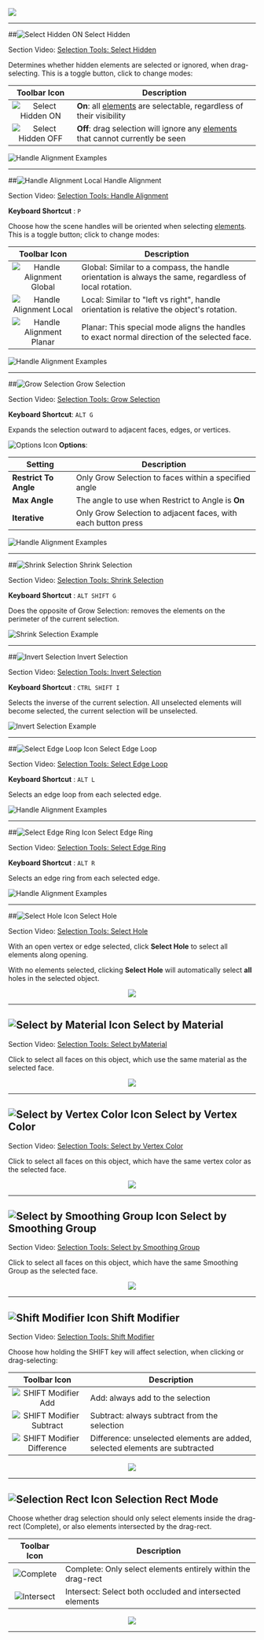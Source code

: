 <div class="site"><a href="https://youtu.be/Ta3HkV_qHTc"><img src="../../images/VidLink_GettingStarted_Slim.png"></a></div>

---

##![Select Hidden ON](../images/icons/Selection_SelectHidden-ON.png) Select Hidden

<div class="video-link">
Section Video: <a href="https://youtu.be/le7AchazndE?list=PLrJfHfcFkLM-b6_N-musBp4MFaEnxpF6y">Selection Tools: Select Hidden</a>
</div>

Determines whether hidden elements are selected or ignored, when drag-selecting. This is a toggle button, click to change modes:

Toolbar Icon | Description
:---:|---
![Select Hidden ON](../images/icons/Selection_SelectHidden-ON.png) | **On**: all [elements](../general/fundamentals/#editing-meshes) are selectable, regardless of their visibility
![Select Hidden OFF](../images/icons/Selection_SelectHidden-OFF.png) |  **Off**: drag selection will ignore any [elements](../general/fundamentals/#editing-meshes) that cannot currently be seen

![Handle Alignment Examples](../images/SelectHidden_Example.png)

---

##![Handle Alignment Local](../images/icons/HandleAlign_Local.png) Handle Alignment

<div class="video-link">
Section Video: <a href="https://youtu.be/C9sXO4sNhKM?list=PLrJfHfcFkLM-b6_N-musBp4MFaEnxpF6y">Selection Tools: Handle Alignment</a>
</div>

**Keyboard Shortcut** : `P`

Choose how the scene handles will be oriented when selecting [elements](../general/fundamentals/#editing-meshes). This is a toggle button; click to change modes:

Toolbar Icon | Description
:---:|---
![Handle Alignment Global](../images/icons/HandleAlign_World.png) | Global: Similar to a compass, the handle orientation is always the same, regardless of local rotation.
![Handle Alignment Local](../images/icons/HandleAlign_Local.png) | Local: Similar to "left vs right", handle orientation is relative the object's rotation.
![Handle Alignment Planar](../images/icons/HandleAlign_Plane.png) | Planar: This special mode aligns the handles to exact normal direction of the selected face.

![Handle Alignment Examples](../images/HandleAlign_ExamplesWithTextAndIcons.png)

---

<a id="grow"></a>
##![Grow Selection](../images/icons/Selection_Grow.png) Grow Selection

<div class="video-link">
Section Video: <a href="https://youtu.be/yX29De1bcUE?list=PLrJfHfcFkLM-b6_N-musBp4MFaEnxpF6y">Selection Tools: Grow Selection</a>
</div>

**Keyboard Shortcut**: `ALT G`

Expands the selection outward to adjacent faces, edges, or vertices.

![Options Icon](../images/icons/Options.png) **Options**:

Setting | Description
--- | ---
**Restrict To Angle** | Only Grow Selection to faces within a specified angle
**Max Angle** | The angle to use when Restrict to Angle is **On**
**Iterative** | Only Grow Selection to adjacent faces, with each button press

![Handle Alignment Examples](../images/GrowSelection_Example.png)

---

##![Shrink Selection](../images/icons/Selection_Shrink.png) Shrink Selection

<div class="video-link">
Section Video: <a href="https://youtu.be/1z2sDcHF69o?list=PLrJfHfcFkLM-b6_N-musBp4MFaEnxpF6y">Selection Tools: Shrink Selection</a>
</div>

**Keyboard Shortcut** : `ALT SHIFT G`

Does the opposite of Grow Selection: removes the elements on the perimeter of the current selection.

![Shrink Selection Example](../images/ShrinkSelection_Example.png)

---

##![Invert Selection](../images/icons/Selection_Invert.png) Invert Selection

<div class="video-link">
Section Video: <a href="https://youtu.be/Dj9qHeCIZwY?list=PLrJfHfcFkLM-b6_N-musBp4MFaEnxpF6y">Selection Tools: Invert Selection</a>
</div>

**Keyboard Shortcut** : `CTRL SHIFT I`

Selects the inverse of the current selection. All unselected elements will become selected, the current selection will be unselected.

![Invert Selection Example](../images/InvertSelection_Example.png)

---

##![Select Edge Loop Icon](../images/icons/Selection_Loop.png "Select Edge Loop Icon") Select Edge Loop

<div class="video-link">
Section Video: <a href="https://youtu.be/gh_cV_lkI6s?list=PLrJfHfcFkLM-b6_N-musBp4MFaEnxpF6y">Selection Tools: Select Edge Loop</a>
</div>

**Keyboard Shortcut** : `ALT L`

Selects an edge loop from each selected edge.

![Handle Alignment Examples](../images/Selection_LoopExample.png)

---

##![Select Edge Ring Icon](../images/icons/Selection_Ring.png "Select Edge Ring Icon") Select Edge Ring

<div class="video-link">
Section Video: <a href="https://youtu.be/sVZgWycaZ4M?list=PLrJfHfcFkLM-b6_N-musBp4MFaEnxpF6y">Selection Tools: Select Edge Ring</a>
</div>

**Keyboard Shortcut** : `ALT R`

Selects an edge ring from each selected edge.

![Handle Alignment Examples](../images/Selection_RingExample.png)

---

##![Select Hole Icon](../images/icons/Selection_SelectHole.png "Select Hole Icon") Select Hole

<div class="video-link">
Section Video: <a href="https://www.youtube.com/watch?v=kqfcaxmRT-8&index=6&list=PL1GU9r7hfosDHqJBqsBzkrLRDOH2EXCMa">Selection Tools: Select Hole</a>
</div>

With an open vertex or edge selected, click **Select Hole** to select all elements along opening.

With no elements selected, clicking **Select Hole** will automatically select **all** holes in the selected object.

<div style="text-align:center">
<img src="../../images/Example_SelectHole.png">
</div>

---

## ![Select by Material Icon](../images/icons/Selection_SelectByMaterial.png "Select by Material Icon") Select by Material

<div class="video-link">
Section Video: <a href="https://www.youtube.com/watch?v=OAyQ-hf45NA&index=2&list=PL1GU9r7hfosDHqJBqsBzkrLRDOH2EXCMa">Selection Tools: Select byMaterial</a>
</div>

Click to select all faces on this object, which use the same material as the selected face.

<div style="text-align:center">
<img src="../../images/Example_SelectByMaterial.png">
</div>

---

## ![Select by Vertex Color Icon](../images/icons/Selection_SelectByVertexColor.png "Select by Vertex Color Icon") Select by Vertex Color

<div class="video-link">
Section Video: <a href="https://www.youtube.com/watch?v=_LxVLz8AbMg&index=1&list=PL1GU9r7hfosDHqJBqsBzkrLRDOH2EXCMa">Selection Tools: Select by Vertex Color</a>
</div>

Click to select all faces on this object, which have the same vertex color as the selected face.

<div style="text-align:center">
<img src="../../images/Example_SelectByVertexColor.png">
</div>

---

## ![Select by Smoothing Group Icon](../images/icons/Selection_SelectBySmoothingGroup.png "Select by Smoothing Group Icon") Select by Smoothing Group

<div class="video-link">
Section Video: <a href="@todo">Selection Tools: Select by Smoothing Group</a>
</div>

Click to select all faces on this object, which have the same Smoothing Group as the selected face.

<div style="text-align:center">
<img src="../../images/SelectBySmoothingGroup_Example.jpg">
</div>

---

## ![Shift Modifier Icon](../images/icons/Selection_ShiftDifference.png "Shift Modifier Icon") Shift Modifier

<div class="video-link">
Section Video: <a href="https://www.youtube.com/watch?v=2bOdeAZ3EJU&index=5&list=PL1GU9r7hfosDHqJBqsBzkrLRDOH2EXCMa">Selection Tools: Shift Modifier</a>
</div>

Choose how holding the SHIFT key will affect selection, when clicking or drag-selecting:

Toolbar Icon | Description
:---:|---
![SHIFT Modifier Add](../images/icons/Selection_ShiftAdd.png) | Add: always add to the selection
![SHIFT Modifier Subtract](../images/icons/Selection_ShiftSubtract.png) | Subtract: always subtract from the selection 
![SHIFT Modifier Difference](../images/icons/Selection_ShiftDifference.png) | Difference: unselected elements are added, selected elements are subtracted 

<div style="text-align:center">
<img src="../../images/ShiftModifier_Example.png">
</div>

---

## ![Selection Rect Icon](../images/icons/Selection_Rect_Intersect.png "Selection Rect Icon") Selection Rect Mode

Choose whether drag selection should only select elements inside the drag-rect (Complete), or also elements intersected by the drag-rect.

Toolbar Icon | Description
:---:|---
![Complete](../images/icons/Selection_Rect_Complete.png) | Complete: Only select elements entirely within the drag-rect
![Intersect](../images/icons/Selection_Rect_Intersect.png) | Intersect: Select both occluded and intersected elements 

<div style="text-align:center">
<img src="../../images/DragRect_Example.png">
</div>

---